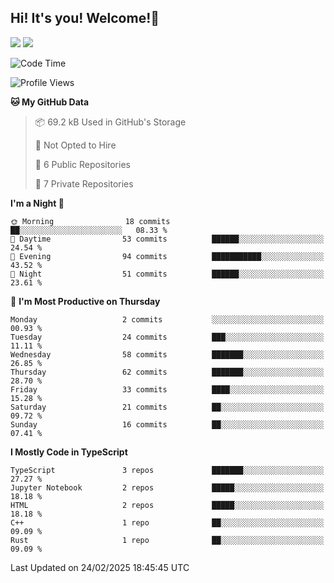 ## Hi! It's you! Welcome!👋
<p align="left">
  <img src="https://github-readme-stats.vercel.app/api/top-langs/?username=Shanshuimei&theme=transparent&hide_border=true" />
  <img src="https://github-readme-stats.vercel.app/api/wakatime?username=Shanshuimei&theme=transparent&hide_border=true&layout=compact&langs_count=22" />
</p>

<!--START_SECTION:waka-->
![Code Time](http://img.shields.io/badge/Code%20Time-136%20hrs%208%20mins-blue)

![Profile Views](http://img.shields.io/badge/Profile%20Views-1-blue)

**🐱 My GitHub Data** 

> 📦 69.2 kB Used in GitHub's Storage 
 > 
> 🚫 Not Opted to Hire
 > 
> 📜 6 Public Repositories 
 > 
> 🔑 7 Private Repositories 
 > 
**I'm a Night 🦉** 

```text
🌞 Morning                18 commits          ██░░░░░░░░░░░░░░░░░░░░░░░   08.33 % 
🌆 Daytime                53 commits          ██████░░░░░░░░░░░░░░░░░░░   24.54 % 
🌃 Evening                94 commits          ███████████░░░░░░░░░░░░░░   43.52 % 
🌙 Night                  51 commits          ██████░░░░░░░░░░░░░░░░░░░   23.61 % 
```
📅 **I'm Most Productive on Thursday** 

```text
Monday                   2 commits           ░░░░░░░░░░░░░░░░░░░░░░░░░   00.93 % 
Tuesday                  24 commits          ███░░░░░░░░░░░░░░░░░░░░░░   11.11 % 
Wednesday                58 commits          ███████░░░░░░░░░░░░░░░░░░   26.85 % 
Thursday                 62 commits          ███████░░░░░░░░░░░░░░░░░░   28.70 % 
Friday                   33 commits          ████░░░░░░░░░░░░░░░░░░░░░   15.28 % 
Saturday                 21 commits          ██░░░░░░░░░░░░░░░░░░░░░░░   09.72 % 
Sunday                   16 commits          ██░░░░░░░░░░░░░░░░░░░░░░░   07.41 % 
```


**I Mostly Code in TypeScript** 

```text
TypeScript               3 repos             ███████░░░░░░░░░░░░░░░░░░   27.27 % 
Jupyter Notebook         2 repos             █████░░░░░░░░░░░░░░░░░░░░   18.18 % 
HTML                     2 repos             █████░░░░░░░░░░░░░░░░░░░░   18.18 % 
C++                      1 repo              ██░░░░░░░░░░░░░░░░░░░░░░░   09.09 % 
Rust                     1 repo              ██░░░░░░░░░░░░░░░░░░░░░░░   09.09 % 
```




 Last Updated on 24/02/2025 18:45:45 UTC
<!--END_SECTION:waka-->
